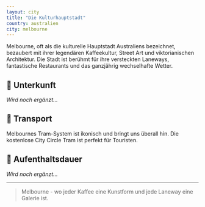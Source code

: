 ```yaml
---
layout: city
title: "Die Kulturhauptstadt"
country: australien
city: melbourne
---
```


Melbourne, oft als die kulturelle Hauptstadt Australiens bezeichnet, bezaubert mit ihrer legendären Kaffeekultur, Street Art und viktorianischen Architektur. Die Stadt ist berühmt für ihre versteckten Laneways, fantastische Restaurants und das ganzjährig wechselhafte Wetter.

## 🏨 Unterkunft

_Wird noch ergänzt..._

## 🚗 Transport

Melbournes Tram-System ist ikonisch und bringt uns überall hin. Die kostenlose City Circle Tram ist perfekt für Touristen.

## 📅 Aufenthaltsdauer

_Wird noch ergänzt..._

---

> Melbourne - wo jeder Kaffee eine Kunstform und jede Laneway eine Galerie ist.


